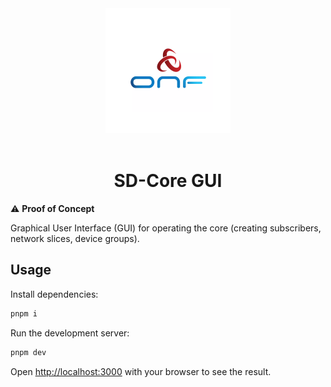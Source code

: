 <div align="center">
  <img src="./onf-icon.svg" alt="ONF Icon" width="200" height="200">
</div>
<br/>
<div align="center">
  <h1>SD-Core GUI</h1>
</div>

:warning: **Proof of Concept**

Graphical User Interface (GUI) for operating the core (creating subscribers, network slices, device groups).

## Usage

Install dependencies:

```bash
pnpm i
```

Run the development server:

```bash
pnpm dev
```

Open [http://localhost:3000](http://localhost:3000) with your browser to see the result.
